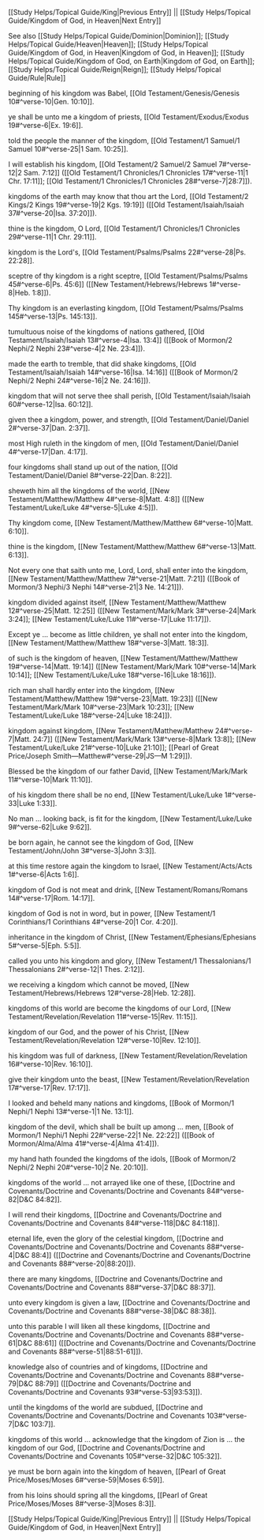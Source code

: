 [[Study Helps/Topical Guide/King|Previous Entry]]  ||  [[Study Helps/Topical Guide/Kingdom of God, in Heaven|Next Entry]]

 See also [[Study Helps/Topical Guide/Dominion|Dominion]]; [[Study Helps/Topical Guide/Heaven|Heaven]]; [[Study Helps/Topical Guide/Kingdom of God, in Heaven|Kingdom of God, in Heaven]]; [[Study Helps/Topical Guide/Kingdom of God, on Earth|Kingdom of God, on Earth]]; [[Study Helps/Topical Guide/Reign|Reign]]; [[Study Helps/Topical Guide/Rule|Rule]]

 beginning of his kingdom was Babel, [[Old Testament/Genesis/Genesis 10#^verse-10|Gen. 10:10]].

 ye shall be unto me a kingdom of priests, [[Old Testament/Exodus/Exodus 19#^verse-6|Ex. 19:6]].

 told the people the manner of the kingdom, [[Old Testament/1 Samuel/1 Samuel 10#^verse-25|1 Sam. 10:25]].

 I will establish his kingdom, [[Old Testament/2 Samuel/2 Samuel 7#^verse-12|2 Sam. 7:12]] ([[Old Testament/1 Chronicles/1 Chronicles 17#^verse-11|1 Chr. 17:11]]; [[Old Testament/1 Chronicles/1 Chronicles 28#^verse-7|28:7]]).

 kingdoms of the earth may know that thou art the Lord, [[Old Testament/2 Kings/2 Kings 19#^verse-19|2 Kgs. 19:19]] ([[Old Testament/Isaiah/Isaiah 37#^verse-20|Isa. 37:20]]).

 thine is the kingdom, O Lord, [[Old Testament/1 Chronicles/1 Chronicles 29#^verse-11|1 Chr. 29:11]].

 kingdom is the Lord's, [[Old Testament/Psalms/Psalms 22#^verse-28|Ps. 22:28]].

 sceptre of thy kingdom is a right sceptre, [[Old Testament/Psalms/Psalms 45#^verse-6|Ps. 45:6]] ([[New Testament/Hebrews/Hebrews 1#^verse-8|Heb. 1:8]]).

 Thy kingdom is an everlasting kingdom, [[Old Testament/Psalms/Psalms 145#^verse-13|Ps. 145:13]].

 tumultuous noise of the kingdoms of nations gathered, [[Old Testament/Isaiah/Isaiah 13#^verse-4|Isa. 13:4]] ([[Book of Mormon/2 Nephi/2 Nephi 23#^verse-4|2 Ne. 23:4]]).

 made the earth to tremble, that did shake kingdoms, [[Old Testament/Isaiah/Isaiah 14#^verse-16|Isa. 14:16]] ([[Book of Mormon/2 Nephi/2 Nephi 24#^verse-16|2 Ne. 24:16]]).

 kingdom that will not serve thee shall perish, [[Old Testament/Isaiah/Isaiah 60#^verse-12|Isa. 60:12]].

 given thee a kingdom, power, and strength, [[Old Testament/Daniel/Daniel 2#^verse-37|Dan. 2:37]].

 most High ruleth in the kingdom of men, [[Old Testament/Daniel/Daniel 4#^verse-17|Dan. 4:17]].

 four kingdoms shall stand up out of the nation, [[Old Testament/Daniel/Daniel 8#^verse-22|Dan. 8:22]].

 sheweth him all the kingdoms of the world, [[New Testament/Matthew/Matthew 4#^verse-8|Matt. 4:8]] ([[New Testament/Luke/Luke 4#^verse-5|Luke 4:5]]).

 Thy kingdom come, [[New Testament/Matthew/Matthew 6#^verse-10|Matt. 6:10]].

 thine is the kingdom, [[New Testament/Matthew/Matthew 6#^verse-13|Matt. 6:13]].

 Not every one that saith unto me, Lord, Lord, shall enter into the kingdom, [[New Testament/Matthew/Matthew 7#^verse-21|Matt. 7:21]] ([[Book of Mormon/3 Nephi/3 Nephi 14#^verse-21|3 Ne. 14:21]]).

 kingdom divided against itself, [[New Testament/Matthew/Matthew 12#^verse-25|Matt. 12:25]] ([[New Testament/Mark/Mark 3#^verse-24|Mark 3:24]]; [[New Testament/Luke/Luke 11#^verse-17|Luke 11:17]]).

 Except ye ... become as little children, ye shall not enter into the kingdom, [[New Testament/Matthew/Matthew 18#^verse-3|Matt. 18:3]].

 of such is the kingdom of heaven, [[New Testament/Matthew/Matthew 19#^verse-14|Matt. 19:14]] ([[New Testament/Mark/Mark 10#^verse-14|Mark 10:14]]; [[New Testament/Luke/Luke 18#^verse-16|Luke 18:16]]).

 rich man shall hardly enter into the kingdom, [[New Testament/Matthew/Matthew 19#^verse-23|Matt. 19:23]] ([[New Testament/Mark/Mark 10#^verse-23|Mark 10:23]]; [[New Testament/Luke/Luke 18#^verse-24|Luke 18:24]]).

 kingdom against kingdom, [[New Testament/Matthew/Matthew 24#^verse-7|Matt. 24:7]] ([[New Testament/Mark/Mark 13#^verse-8|Mark 13:8]]; [[New Testament/Luke/Luke 21#^verse-10|Luke 21:10]]; [[Pearl of Great Price/Joseph Smith—Matthew#^verse-29|JS—M 1:29]]).

 Blessed be the kingdom of our father David, [[New Testament/Mark/Mark 11#^verse-10|Mark 11:10]].

 of his kingdom there shall be no end, [[New Testament/Luke/Luke 1#^verse-33|Luke 1:33]].

 No man ... looking back, is fit for the kingdom, [[New Testament/Luke/Luke 9#^verse-62|Luke 9:62]].

 be born again, he cannot see the kingdom of God, [[New Testament/John/John 3#^verse-3|John 3:3]].

 at this time restore again the kingdom to Israel, [[New Testament/Acts/Acts 1#^verse-6|Acts 1:6]].

 kingdom of God is not meat and drink, [[New Testament/Romans/Romans 14#^verse-17|Rom. 14:17]].

 kingdom of God is not in word, but in power, [[New Testament/1 Corinthians/1 Corinthians 4#^verse-20|1 Cor. 4:20]].

 inheritance in the kingdom of Christ, [[New Testament/Ephesians/Ephesians 5#^verse-5|Eph. 5:5]].

 called you unto his kingdom and glory, [[New Testament/1 Thessalonians/1 Thessalonians 2#^verse-12|1 Thes. 2:12]].

 we receiving a kingdom which cannot be moved, [[New Testament/Hebrews/Hebrews 12#^verse-28|Heb. 12:28]].

 kingdoms of this world are become the kingdoms of our Lord, [[New Testament/Revelation/Revelation 11#^verse-15|Rev. 11:15]].

 kingdom of our God, and the power of his Christ, [[New Testament/Revelation/Revelation 12#^verse-10|Rev. 12:10]].

 his kingdom was full of darkness, [[New Testament/Revelation/Revelation 16#^verse-10|Rev. 16:10]].

 give their kingdom unto the beast, [[New Testament/Revelation/Revelation 17#^verse-17|Rev. 17:17]].

 I looked and beheld many nations and kingdoms, [[Book of Mormon/1 Nephi/1 Nephi 13#^verse-1|1 Ne. 13:1]].

 kingdom of the devil, which shall be built up among ... men, [[Book of Mormon/1 Nephi/1 Nephi 22#^verse-22|1 Ne. 22:22]] ([[Book of Mormon/Alma/Alma 41#^verse-4|Alma 41:4]]).

 my hand hath founded the kingdoms of the idols, [[Book of Mormon/2 Nephi/2 Nephi 20#^verse-10|2 Ne. 20:10]].

 kingdoms of the world ... not arrayed like one of these, [[Doctrine and Covenants/Doctrine and Covenants/Doctrine and Covenants 84#^verse-82|D&C 84:82]].

 I will rend their kingdoms, [[Doctrine and Covenants/Doctrine and Covenants/Doctrine and Covenants 84#^verse-118|D&C 84:118]].

 eternal life, even the glory of the celestial kingdom, [[Doctrine and Covenants/Doctrine and Covenants/Doctrine and Covenants 88#^verse-4|D&C 88:4]] ([[Doctrine and Covenants/Doctrine and Covenants/Doctrine and Covenants 88#^verse-20|88:20]]).

 there are many kingdoms, [[Doctrine and Covenants/Doctrine and Covenants/Doctrine and Covenants 88#^verse-37|D&C 88:37]].

 unto every kingdom is given a law, [[Doctrine and Covenants/Doctrine and Covenants/Doctrine and Covenants 88#^verse-38|D&C 88:38]].

 unto this parable I will liken all these kingdoms, [[Doctrine and Covenants/Doctrine and Covenants/Doctrine and Covenants 88#^verse-61|D&C 88:61]] ([[Doctrine and Covenants/Doctrine and Covenants/Doctrine and Covenants 88#^verse-51|88:51-61]]).

 knowledge also of countries and of kingdoms, [[Doctrine and Covenants/Doctrine and Covenants/Doctrine and Covenants 88#^verse-79|D&C 88:79]] ([[Doctrine and Covenants/Doctrine and Covenants/Doctrine and Covenants 93#^verse-53|93:53]]).

 until the kingdoms of the world are subdued, [[Doctrine and Covenants/Doctrine and Covenants/Doctrine and Covenants 103#^verse-7|D&C 103:7]].

 kingdoms of this world ... acknowledge that the kingdom of Zion is ... the kingdom of our God, [[Doctrine and Covenants/Doctrine and Covenants/Doctrine and Covenants 105#^verse-32|D&C 105:32]].

 ye must be born again into the kingdom of heaven, [[Pearl of Great Price/Moses/Moses 6#^verse-59|Moses 6:59]].

 from his loins should spring all the kingdoms, [[Pearl of Great Price/Moses/Moses 8#^verse-3|Moses 8:3]].

[[Study Helps/Topical Guide/King|Previous Entry]]  ||  [[Study Helps/Topical Guide/Kingdom of God, in Heaven|Next Entry]]